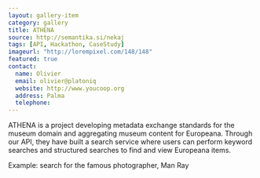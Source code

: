 ```yaml
---
layout: gallery-item
category: gallery
title: ATHENA
source: http://semantika.si/nekaj
tags: [API, Hackathon, CaseStudy]
imageurl: "http://lorempixel.com/148/148"
featured: true
contact:
  name: Olivier
  email: olivier@platoniq
  website: http://www.youcoop.org
  address: Palma
  telephone:
---
```


ATHENA is a project developing metadata exchange standards for the museum domain and aggregating museum content for Europeana. Through our API, they have built a search service where users can perform keyword searches and structured searches to find and view Europeana items.

Example: search for the famous photographer, Man Ray

